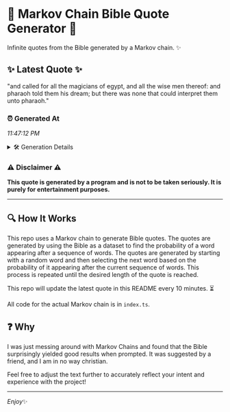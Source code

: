 # 📖 Markov Chain Bible Quote Generator 📖

Infinite quotes from the Bible generated by a Markov chain. ✨

## ✨ Latest Quote ✨
"and called for all the magicians of egypt, and all the wise men thereof: and pharaoh told them his dream; but there was none that could interpret them unto pharaoh."

### ⏰ Generated At
*11:47:12 PM*

<details>
    <summary>🛠️ Generation Details</summary>
    <p>
        <strong>🌱 Seed:</strong> and<br>
        <strong>🔄 Iterations:</strong> 29<br>
        <strong>📜 Context History:</strong><br>[ and ]: called<br>[ and, called ]: for<br>[ and, called, for ]: all<br>[ and, called, for, all ]: the<br>[ and, called, for, all, the ]: magicians<br>[ and, called, for, all, the, magicians ]: of<br>[ called, for, all, the, magicians, of ]: egypt,<br>[ for, all, the, magicians, of, egypt, ]: and<br>[ all, the, magicians, of, egypt,, and ]: all<br>[ the, magicians, of, egypt,, and, all ]: the<br>[ magicians, of, egypt,, and, all, the ]: wise<br>[ of, egypt,, and, all, the, wise ]: men<br>[ egypt,, and, all, the, wise, men ]: thereof:<br>[ and, all, the, wise, men, thereof: ]: and<br>[ all, the, wise, men, thereof:, and ]: pharaoh<br>[ the, wise, men, thereof:, and, pharaoh ]: told<br>[ wise, men, thereof:, and, pharaoh, told ]: them<br>[ men, thereof:, and, pharaoh, told, them ]: his<br>[ thereof:, and, pharaoh, told, them, his ]: dream;<br>[ and, pharaoh, told, them, his, dream; ]: but<br>[ pharaoh, told, them, his, dream;, but ]: there<br>[ told, them, his, dream;, but, there ]: was<br>[ them, his, dream;, but, there, was ]: none<br>[ his, dream;, but, there, was, none ]: that<br>[ dream;, but, there, was, none, that ]: could<br>[ but, there, was, none, that, could ]: interpret<br>[ there, was, none, that, could, interpret ]: them<br>[ was, none, that, could, interpret, them ]: unto<br>[ none, that, could, interpret, them, unto ]: pharaoh.<br>
    </p>
</details>

### ⚠️ Disclaimer ⚠️
**This quote is generated by a program and is not to be taken seriously. It is purely for entertainment purposes.**

---

## 🔍 How It Works

This repo uses a Markov chain to generate Bible quotes. The quotes are generated by using the Bible as a dataset to find the probability of a word appearing after a sequence of words. The quotes are generated by starting with a random word and then selecting the next word based on the probability of it appearing after the current sequence of words. This process is repeated until the desired length of the quote is reached.

This repo will update the latest quote in this README every 10 minutes. ⏳

All code for the actual Markov chain is in `index.ts`.

## ❓ Why

I was just messing around with Markov Chains and found that the Bible surprisingly yielded good results when prompted. 
It was suggested by a friend, and I am in no way christian.

Feel free to adjust the text further to accurately reflect your intent and experience with the project!

---

*Enjoy*✨
